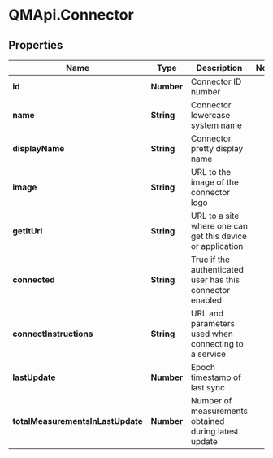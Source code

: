 # QMApi.Connector

## Properties
Name | Type | Description | Notes
------------ | ------------- | ------------- | -------------
**id** | **Number** | Connector ID number | 
**name** | **String** | Connector lowercase system name | 
**displayName** | **String** | Connector pretty display name | 
**image** | **String** | URL to the image of the connector logo | 
**getItUrl** | **String** | URL to a site where one can get this device or application | 
**connected** | **String** | True if the authenticated user has this connector enabled | 
**connectInstructions** | **String** | URL and parameters used when connecting to a service | 
**lastUpdate** | **Number** | Epoch timestamp of last sync | 
**totalMeasurementsInLastUpdate** | **Number** | Number of measurements obtained during latest update | 


